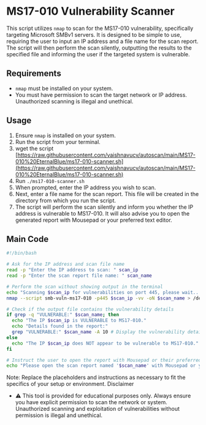 # MS17-010 Vulnerability Scanner

This script utilizes `nmap` to scan for the MS17-010 vulnerability, specifically targeting Microsoft SMBv1 servers. It is designed to be simple to use, requiring the user to input an IP address and a file name for the scan report. The script will then perform the scan silently, outputting the results to the specified file and informing the user if the targeted system is vulnerable.

## Requirements

- `nmap` must be installed on your system.
- You must have permission to scan the target network or IP address. Unauthorized scanning is illegal and unethical.

## Usage

1. Ensure `nmap` is installed on your system.
2. Run the script from your terminal.
3. wget the script [https://raw.githubusercontent.com/vaishnavucv/autoscan/main/MS17-010%20EternalBlue/ms17-010-scanner.sh](https://raw.githubusercontent.com/vaishnavucv/autoscan/main/MS17-010%20EternalBlue/ms17-010-scanner.sh)
4. Run `./ms17-010-scanner.sh`
5. When prompted, enter the IP address you wish to scan.
6. Next, enter a file name for the scan report. This file will be created in the directory from which you run the script.
7. The script will perform the scan silently and inform you whether the IP address is vulnerable to MS17-010. It will also advise you to open the generated report with Mousepad or your preferred text editor.

## Main Code

```bash
#!/bin/bash

# Ask for the IP address and scan file name
read -p "Enter the IP address to scan: " scan_ip
read -p "Enter the scan report file name: " scan_name

# Perform the scan without showing output in the terminal
echo "Scanning $scan_ip for vulnerabilities on port 445, please wait..."
nmap --script smb-vuln-ms17-010 -p445 $scan_ip -vv -oN $scan_name > /dev/null 2>&1

# Check if the output file contains the vulnerability details
if grep -q "VULNERABLE:" $scan_name; then
  echo "The IP $scan_ip is VULNERABLE to MS17-010."
  echo "Details found in the report:"
  grep "VULNERABLE:" $scan_name -A 10 # Display the vulnerability details from the report
else
  echo "The IP $scan_ip does NOT appear to be vulnerable to MS17-010."
fi

# Instruct the user to open the report with Mousepad or their preferred text editor
echo "Please open the scan report named '$scan_name' with Mousepad or your preferred text editor to view the details."
```

Note: Replace the placeholders and instructions as necessary to fit the specifics of your setup or environment.
Disclaimer

- ⚠️ This tool is provided for educational purposes only. Always ensure you have explicit permission to scan the network or system. Unauthorized scanning and exploitation of vulnerabilities without permission is illegal and unethical.
